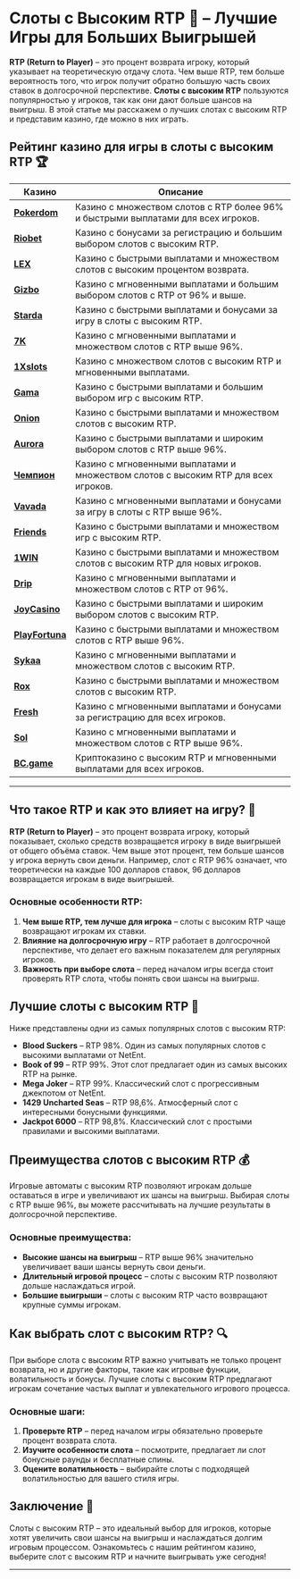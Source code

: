 # Слоты с Высоким RTP 🎰 – Лучшие Игры для Больших Выигрышей

**RTP (Return to Player)** – это процент возврата игроку, который указывает на теоретическую отдачу слота. Чем выше RTP, тем больше вероятность того, что игрок получит обратно большую часть своих ставок в долгосрочной перспективе. **Слоты с высоким RTP** пользуются популярностью у игроков, так как они дают больше шансов на выигрыш. В этой статье мы расскажем о лучших слотах с высоким RTP и представим казино, где можно в них играть.

## Рейтинг казино для игры в слоты с высоким RTP 🏆

| Казино             | Описание                                                                                  |
|--------------------|-------------------------------------------------------------------------------------------|
| [**Pokerdom**](https://brandplay.link/4k77v2yx)      | Казино с множеством слотов с RTP более 96% и быстрыми выплатами для всех игроков.          |
| [**Riobet**](https://brandplay.link/7xBLTPyj)        | Казино с бонусами за регистрацию и большим выбором слотов с высоким RTP.                  |
| [**LEX**](https://brandplay.link/zW4hdDFV)           | Казино с быстрыми выплатами и множеством слотов с высоким процентом возврата.             |
| [**Gizbo**](https://brandplay.link/bprXw4YV)         | Казино с мгновенными выплатами и большим выбором слотов с RTP от 96% и выше.              |
| [**Starda**](https://brandplay.link/fB7xwRFL)        | Казино с быстрыми выплатами и бонусами за игру в слоты с высоким RTP.                     |
| [**7K**](https://brandplay.link/BvQyFShp)            | Казино с мгновенными выплатами и множеством слотов с RTP выше 96%.                        |
| [**1Xslots**](https://brandplay.link/hSB1khtr)       | Казино с множеством слотов с высоким RTP и мгновенными выплатами.                         |
| [**Gama**](https://brandplay.link/j6NMKsDz)          | Казино с быстрыми выплатами и большим выбором игр с высоким RTP.                          |
| [**Onion**](https://brandplay.link/zBGRVpQ9)         | Казино с быстрыми выплатами и множеством слотов с высоким RTP.                            |
| [**Aurora**](https://10trafic-stat2.com/click/668546556bcc6313411604bd/6766/13032/subaccount)        | Казино с быстрыми выплатами и широким выбором слотов с RTP выше 96%.                     |
| [**Чемпион**](https://temon-gter.cfd/go/lRq?p80412p304504pcc44t17455)       | Казино с мгновенными выплатами и множеством слотов с высоким RTP для всех игроков.       |
| [**Vavada**](https://vavadapartner.pro/?promo=ea5c9275-6854-4505-94fc-95ab18221945-linkb2)        | Казино с мгновенными выплатами и бонусами за игру в слоты с RTP выше 96%.                |
| [**Friends**](https://gofriends.run/linkb2)       | Казино с быстрыми выплатами и множеством игр с высоким RTP.                              |
| [**1WIN**](https://brandplay.link/smXVpBbG)          | Казино с быстрыми выплатами и множеством слотов с высоким RTP для новых игроков.          |
| [**Drip**](https://drp-ircp01.com/c07e6a3db)          | Казино с мгновенными выплатами и множеством слотов с RTP от 96%.                         |
| [**JoyCasino**](https://rpc30.call2me.pro/?/ru/registration?apkpop=0&partner=p24970p3291217pc98f)     | Казино с быстрыми выплатами и широким выбором слотов с высоким RTP.                     |
| [**PlayFortuna**](https://fortunapromo.net/alt/playfortuna/registration?0dc4a9362a71feb7e3f165fb8e766f70)   | Казино с быстрыми выплатами и множеством слотов с RTP выше 96%.                         |
| [**Sykaa**](https://s-two-way.com/?source=linkb2&pid=30697)         | Казино с мгновенными выплатами и множеством слотов с высоким RTP.                        |
| [**Rox**](https://rox-pvwfpjgcxe.com/cb1ee18a5)           | Казино с быстрыми выплатами и множеством слотов с высоким RTP.                           |
| [**Fresh**](https://fresh-eumwkxwao.com/c3f7b485d)         | Казино с мгновенными выплатами и бонусами за регистрацию для всех игроков.               |
| [**Sol**](https://sol-mmtdzfbaco.com/cb2415bca)           | Казино с мгновенными выплатами и множеством слотов с RTP выше 96%.                      |
| [**BC.game**](https://partnerbcgame.com/dcc53d441)        | Криптоказино с высоким RTP и мгновенными выплатами для всех игроков.                    |

---

## Что такое RTP и как это влияет на игру? 🎯

**RTP (Return to Player)** – это процент возврата игроку, который показывает, сколько средств возвращается игроку в виде выигрышей от общего объёма ставок. Чем выше этот процент, тем больше шансов у игрока вернуть свои деньги. Например, слот с RTP 96% означает, что теоретически на каждые 100 долларов ставок, 96 долларов возвращается игрокам в виде выигрышей.

### Основные особенности RTP:

1. **Чем выше RTP, тем лучше для игрока** – слоты с высоким RTP чаще возвращают игрокам их ставки.
2. **Влияние на долгосрочную игру** – RTP работает в долгосрочной перспективе, что делает его важным показателем для регулярных игроков.
3. **Важность при выборе слота** – перед началом игры всегда стоит проверять RTP слота, чтобы понять свои шансы на выигрыш.

## Лучшие слоты с высоким RTP 🎰

Ниже представлены одни из самых популярных слотов с высоким RTP:

- **Blood Suckers** – RTP 98%. Один из самых популярных слотов с высокими выплатами от NetEnt.
- **Book of 99** – RTP 99%. Этот слот предлагает один из самых высоких RTP на рынке.
- **Mega Joker** – RTP 99%. Классический слот с прогрессивным джекпотом от NetEnt.
- **1429 Uncharted Seas** – RTP 98,6%. Атмосферный слот с интересными бонусными функциями.
- **Jackpot 6000** – RTP 98,8%. Классический слот с простыми правилами и высокими выплатами.

## Преимущества слотов с высоким RTP 💰

Игровые автоматы с высоким RTP позволяют игрокам дольше оставаться в игре и увеличивают их шансы на выигрыш. Выбирая слоты с RTP выше 96%, вы можете рассчитывать на лучшие результаты в долгосрочной перспективе.

### Основные преимущества:

- **Высокие шансы на выигрыш** – RTP выше 96% значительно увеличивает ваши шансы вернуть свои деньги.
- **Длительный игровой процесс** – слоты с высоким RTP позволяют дольше наслаждаться игрой.
- **Большие выигрыши** – слоты с высоким RTP часто возвращают крупные суммы игрокам.

## Как выбрать слот с высоким RTP? 🔍

При выборе слота с высоким RTP важно учитывать не только процент возврата, но и другие факторы, такие как игровые функции, волатильность и бонусы. Лучшие слоты с высоким RTP предлагают игрокам сочетание частых выплат и увлекательного игрового процесса.

### Основные шаги:

1. **Проверьте RTP** – перед началом игры обязательно проверьте процент возврата слота.
2. **Изучите особенности слота** – посмотрите, предлагает ли слот бонусные раунды и бесплатные спины.
3. **Оцените волатильность** – выбирайте слоты с подходящей волатильностью для вашего стиля игры.

## Заключение 🎲

Слоты с высоким RTP – это идеальный выбор для игроков, которые хотят увеличить свои шансы на выигрыш и наслаждаться долгим игровым процессом. Ознакомьтесь с нашим рейтингом казино, выберите слот с высоким RTP и начните выигрывать уже сегодня!

---


